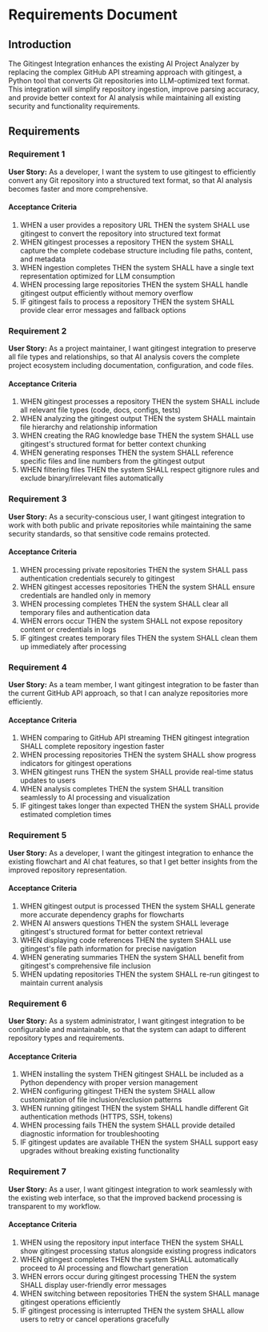 # Requirements Document

## Introduction

The Gitingest Integration enhances the existing AI Project Analyzer by replacing the complex GitHub API streaming approach with gitingest, a Python tool that converts Git repositories into LLM-optimized text format. This integration will simplify repository ingestion, improve parsing accuracy, and provide better context for AI analysis while maintaining all existing security and functionality requirements.

## Requirements

### Requirement 1

**User Story:** As a developer, I want the system to use gitingest to efficiently convert any Git repository into a structured text format, so that AI analysis becomes faster and more comprehensive.

#### Acceptance Criteria

1. WHEN a user provides a repository URL THEN the system SHALL use gitingest to convert the repository into structured text format
2. WHEN gitingest processes a repository THEN the system SHALL capture the complete codebase structure including file paths, content, and metadata
3. WHEN ingestion completes THEN the system SHALL have a single text representation optimized for LLM consumption
4. WHEN processing large repositories THEN the system SHALL handle gitingest output efficiently without memory overflow
5. IF gitingest fails to process a repository THEN the system SHALL provide clear error messages and fallback options

### Requirement 2

**User Story:** As a project maintainer, I want gitingest integration to preserve all file types and relationships, so that AI analysis covers the complete project ecosystem including documentation, configuration, and code files.

#### Acceptance Criteria

1. WHEN gitingest processes a repository THEN the system SHALL include all relevant file types (code, docs, configs, tests)
2. WHEN analyzing the gitingest output THEN the system SHALL maintain file hierarchy and relationship information
3. WHEN creating the RAG knowledge base THEN the system SHALL use gitingest's structured format for better context chunking
4. WHEN generating responses THEN the system SHALL reference specific files and line numbers from the gitingest output
5. WHEN filtering files THEN the system SHALL respect gitignore rules and exclude binary/irrelevant files automatically

### Requirement 3

**User Story:** As a security-conscious user, I want gitingest integration to work with both public and private repositories while maintaining the same security standards, so that sensitive code remains protected.

#### Acceptance Criteria

1. WHEN processing private repositories THEN the system SHALL pass authentication credentials securely to gitingest
2. WHEN gitingest accesses repositories THEN the system SHALL ensure credentials are handled only in memory
3. WHEN processing completes THEN the system SHALL clear all temporary files and authentication data
4. WHEN errors occur THEN the system SHALL not expose repository content or credentials in logs
5. IF gitingest creates temporary files THEN the system SHALL clean them up immediately after processing

### Requirement 4

**User Story:** As a team member, I want gitingest integration to be faster than the current GitHub API approach, so that I can analyze repositories more efficiently.

#### Acceptance Criteria

1. WHEN comparing to GitHub API streaming THEN gitingest integration SHALL complete repository ingestion faster
2. WHEN processing repositories THEN the system SHALL show progress indicators for gitingest operations
3. WHEN gitingest runs THEN the system SHALL provide real-time status updates to users
4. WHEN analysis completes THEN the system SHALL transition seamlessly to AI processing and visualization
5. IF gitingest takes longer than expected THEN the system SHALL provide estimated completion times

### Requirement 5

**User Story:** As a developer, I want the gitingest integration to enhance the existing flowchart and AI chat features, so that I get better insights from the improved repository representation.

#### Acceptance Criteria

1. WHEN gitingest output is processed THEN the system SHALL generate more accurate dependency graphs for flowcharts
2. WHEN AI answers questions THEN the system SHALL leverage gitingest's structured format for better context retrieval
3. WHEN displaying code references THEN the system SHALL use gitingest's file path information for precise navigation
4. WHEN generating summaries THEN the system SHALL benefit from gitingest's comprehensive file inclusion
5. WHEN updating repositories THEN the system SHALL re-run gitingest to maintain current analysis

### Requirement 6

**User Story:** As a system administrator, I want gitingest integration to be configurable and maintainable, so that the system can adapt to different repository types and requirements.

#### Acceptance Criteria

1. WHEN installing the system THEN gitingest SHALL be included as a Python dependency with proper version management
2. WHEN configuring gitingest THEN the system SHALL allow customization of file inclusion/exclusion patterns
3. WHEN running gitingest THEN the system SHALL handle different Git authentication methods (HTTPS, SSH, tokens)
4. WHEN processing fails THEN the system SHALL provide detailed diagnostic information for troubleshooting
5. IF gitingest updates are available THEN the system SHALL support easy upgrades without breaking existing functionality

### Requirement 7

**User Story:** As a user, I want gitingest integration to work seamlessly with the existing web interface, so that the improved backend processing is transparent to my workflow.

#### Acceptance Criteria

1. WHEN using the repository input interface THEN the system SHALL show gitingest processing status alongside existing progress indicators
2. WHEN gitingest completes THEN the system SHALL automatically proceed to AI processing and flowchart generation
3. WHEN errors occur during gitingest processing THEN the system SHALL display user-friendly error messages
4. WHEN switching between repositories THEN the system SHALL manage gitingest operations efficiently
5. IF gitingest processing is interrupted THEN the system SHALL allow users to retry or cancel operations gracefully